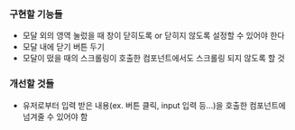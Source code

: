 ### 구현할 기능들
- 모달 외의 영역 눌렀을 때 창이 닫히도록 or 닫히지 않도록 설정할 수 있어야 한다
- 모달 내에 닫기 버튼 두기
- 모달이 떴을 때의 스크롤링이 호출한 컴포넌트에서도 스크롤링 되지 않도록 할 것

### 개선할 것들
- 유저로부터 입력 받은 내용(ex. 버튼 클릭, input 입력 등...)을 호출한 컴포넌트에 넘겨줄 수 있어야 함